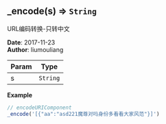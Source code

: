 ## \_encode(s) ⇒ <code>String</code>
<p>URL编码转换-只转中文</p>

**Date**: 2017-11-23  
**Author**: liumouliang  

| Param | Type |
| --- | --- |
| s | <code>String</code> | 

**Example**  
```javascript
// encodeURIComponent_encode('[{"aa":"asd221魔尊对吗身份多看看大家风范"}]')
```
